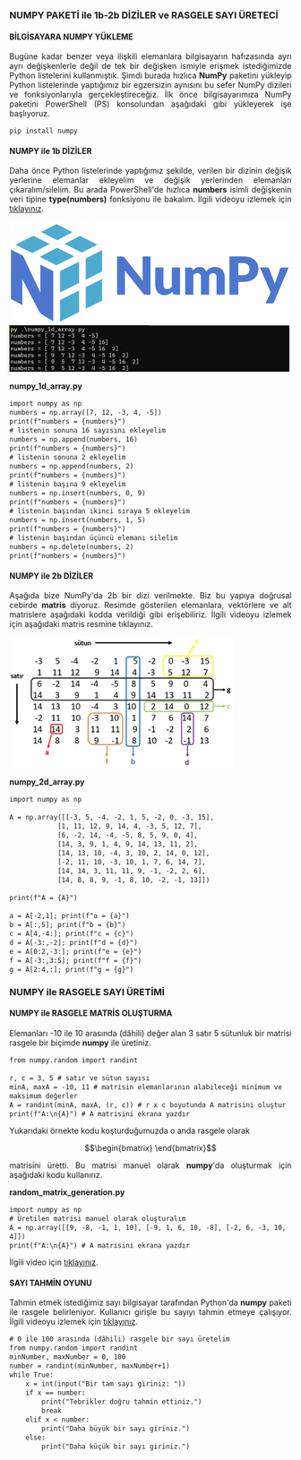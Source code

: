 <h3>NUMPY PAKETİ ile 1b-2b DİZİLER ve RASGELE SAYI ÜRETECİ</h3>

<h4>BİLGİSAYARA NUMPY YÜKLEME</h4>
<p align="justify">Bugüne kadar benzer veya ilişkili elemanlara bilgisayarın hafızasında ayrı ayrı değişkenlerle değil de tek bir değişken ismiyle erişmek istediğimizde Python listelerini kullanmıştık. Şimdi burada hızlıca <b>NumPy</b> paketini yükleyip Python listelerinde yaptığımız bir egzersizin aynısını bu sefer NumPy dizileri ve fonksiyonlarıyla gerçekleştireceğiz. İlk önce bilgisayarımıza NumPy paketini PowerShell (PS) konsolundan aşağıdaki gibi yükleyerek işe başlıyoruz.
</p>

```
pip install numpy
```

<h4>NUMPY ile 1b DİZİLER</h4>

<p align="justify">Daha önce Python listelerinde yaptığımız şekilde, verilen bir dizinin değişik yerlerine elemanlar ekleyelim ve değişik yerlerinden elemanları çıkaralım/silelim. Bu arada PowerShell'de hızlıca <b>numbers</b> isimli değişkenin veri tipine <b>type(numbers)</b> fonksiyonu ile bakalım. İlgili videoyu izlemek için <a href="https://www.youtube.com/watch?v=NEWFw1r-e6Y">tıklayınız</a>.</p>

<img src="döküman/NumPy.png" alt="numpy-1d_array" width=500 height=auto>

<b>numpy_1d_array.py</b>

```
import numpy as np
numbers = np.array([7, 12, -3, 4, -5])
print(f"numbers = {numbers}")
# listenin sonuna 16 sayısını ekleyelim
numbers = np.append(numbers, 16)
print(f"numbers = {numbers}")
# listenin sonuna 2 ekleyelim
numbers = np.append(numbers, 2)
print(f"numbers = {numbers}")
# listenin başına 9 ekleyelim
numbers = np.insert(numbers, 0, 9)
print(f"numbers = {numbers}")
# listenin başından ikinci sıraya 5 ekleyelim
numbers = np.insert(numbers, 1, 5)
print(f"numbers = {numbers}")
# listenin başından üçüncü elemanı silelim
numbers = np.delete(numbers, 2)
print(f"numbers = {numbers}")
```

<h4>NUMPY ile 2b DİZİLER</h4>

<p align="justify">Aşağıda bize NumPy'da 2b bir dizi verilmekte. Biz bu yapıya doğrusal cebirde <b>matris</b> diyoruz. Resimde gösterilen elemanlara, vektörlere ve alt matrislere aşağıdaki kodda verildiği gibi erişebiliriz. İlgili videoyu izlemek için aşağıdaki matris resmine tıklayınız.</p>

<img src="döküman/numpy_2d_array.png" alt="numpy-2d-array" width=400 height=auto>

<b>numpy_2d_array.py</b>

```
import numpy as np

A = np.array([[-3, 5, -4, -2, 1, 5, -2, 0, -3, 15],
            [1, 11, 12, 9, 14, 4, -3, 5, 12, 7],
            [6, -2, 14, -4, -5, 8, 5, 9, 0, 4],
            [14, 3, 9, 1, 4, 9, 14, 13, 11, 2],
            [14, 13, 10, -4, 3, 10, 2, 14, 0, 12],
            [-2, 11, 10, -3, 10, 1, 7, 6, 14, 7],
            [14, 14, 3, 11, 11, 9, -1, -2, 2, 6],
            [14, 8, 8, 9, -1, 8, 10, -2, -1, 13]])

print(f"A = {A}")

a = A[-2,1]; print(f"a = {a}")
b = A[:,5]; print(f"b = {b}")
c = A[4,-4:]; print(f"c = {c}")
d = A[-3:,-2]; print(f"d = {d}")
e = A[0:2,-3:]; print(f"e = {e}")
f = A[-3:,3:5]; print(f"f = {f}")
g = A[2:4,:]; print(f"g = {g}")
```

<h3>NUMPY ile RASGELE SAYI ÜRETİMİ</h4>

<h4>NUMPY ile RASGELE MATRİS OLUŞTURMA</h4>

<p align="justify">Elemanları -10 ile 10 arasında (dâhili) değer alan 3 satır 5 sütunluk bir matrisi rasgele bir biçimde <b>numpy</b> ile üretiniz.</p>

```
from numpy.random import randint

r, c = 3, 5 # satır ve sütun sayısı
minA, maxA = -10, 11 # matrisin elemanlarının alabileceği minimum ve maksimum değerler
A = randint(minA, maxA, (r, c)) # r x c boyutunda A matrisini oluştur
print(f"A:\n{A}") # A matrisini ekrana yazdır
```

<p align="justify">Yukarıdaki örnekte kodu koşturduğumuzda o anda rasgele olarak</p>

$$\begin{bmatrix} \end{bmatrix}$$

<p align="justify">matrisini üretti. Bu matrisi manuel olarak <b>numpy</b>'da oluşturmak için aşağıdaki kodu kullanırız.</p>

<b>random_matrix_generation.py</b>

```
import numpy as np
# Üretilen matrisi manuel olarak oluşturalım
A = np.array([[9, -8, -1, 1, 10], [-9, 1, 6, 10, -8], [-2, 6, -3, 10, 4]])
print(f"A:\n{A}") # A matrisini ekrana yazdır
```

<p align="justify">İlgili video için <a href="https://www.youtube.com/watch?v=5yNeR4MZ8ZE">tıklayınız</a>.</p>

<h4>SAYI TAHMİN OYUNU</h4>

<p align="justify">Tahmin etmek istediğimiz sayı bilgisayar tarafından Python'da <b>numpy</b> paketi ile rasgele belirleniyor. Kullanıcı girişle bu sayıyı tahmin etmeye çalışıyor. İlgili videoyu izlemek için <a href="https://www.youtube.com/">tıklayınız</a>.</p>

```
# 0 ile 100 arasında (dâhili) rasgele bir sayı üretelim
from numpy.random import randint
minNumber, maxNumber = 0, 100
number = randint(minNumber, maxNumber+1)
while True:
    x = int(input("Bir tam sayı giriniz: "))
    if x == number:
        print("Tebrikler doğru tahmin ettiniz.")
        break
    elif x < number:
        print("Daha büyük bir sayı giriniz.")
    else:
        print("Daha küçük bir sayı giriniz.")
```

